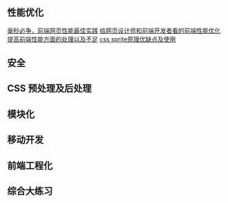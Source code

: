 # 

## 性能优化


[毫秒必争，前端网页性能最佳实践](http://www.cnblogs.com/developersupport/p/webpage-performance-best-practices.html)
[给网页设计师和前端开发者看的前端性能优化](http://www.oschina.net/translate/front-end-performance-for-web-designers-and-front-end-developers#section:maximising-parallelisation)
[提高前端性能方面的处理以及不足](http://www.zhangxinxu.com/wordpress/2013/04/%E5%89%8D%E7%AB%AF%E6%80%A7%E8%83%BD%E4%BC%98%E5%8C%96%E7%BB%8F%E9%AA%8C%E5%88%86%E4%BA%AB/)
[css sprite原理优缺点及使用](http://www.cnblogs.com/mofish/archive/2010/10/12/1849062.html)

## 安全


## CSS 预处理及后处理

## 模块化

## 移动开发

## 前端工程化



## 综合大练习
